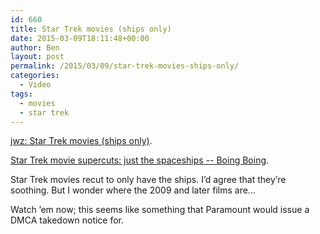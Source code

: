 ```yaml
---
id: 660
title: Star Trek movies (ships only)
date: 2015-03-09T18:11:48+00:00
author: Ben
layout: post
permalink: /2015/03/09/star-trek-movies-ships-only/
categories:
  - Video
tags:
  - movies
  - star trek
---
```

[jwz: Star Trek movies (ships only)](http://www.jwz.org/blog/2015/03/star-trek-movies-ships-only/).
  
[Star Trek movie supercuts: just the spaceships -- Boing Boing](http://boingboing.net/2015/03/09/star-trek-movie-supercuts-jus.html?utm_source=feedburner).

Star Trek movies recut to only have the ships. I&#8217;d agree that they&#8217;re soothing. But I wonder where the 2009 and later films are...

Watch &#8217;em now; this seems like something that Paramount would issue a DMCA takedown notice for.